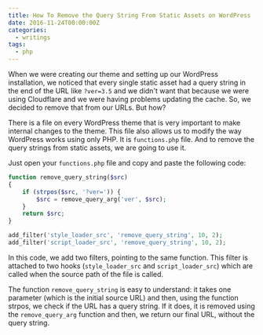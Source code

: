 ```yaml
---
title: How To Remove the Query String From Static Assets on WordPress
date: 2016-11-24T00:00:00Z
categories:
  - writings
tags:
  - php
---
```


When we were creating our theme and setting up our WordPress installation, we noticed that every single static asset had a query string in the end of the URL like `?ver=3.5` and we didn't want that because we were using Cloudflare and we were having problems updating the cache. So, we decided to remove that from our URLs. But how?

<!--more-->

There is a file on every WordPress theme that is very important to make internal changes to the theme. This file also allows us to modify the way WordPress works using only PHP. It is `functions.php` file. And to remove the query strings from static assets, we are going to use it.

Just open your `functions.php` file and copy and paste the following code:

```php
function remove_query_string($src)
{
    if (strpos($src, '?ver=')) {
        $src = remove_query_arg('ver', $src);
    }
    return $src;
}

add_filter('style_loader_src', 'remove_query_string', 10, 2);
add_filter('script_loader_src', 'remove_query_string', 10, 2);
```

In this code, we add two filters, pointing to the same function. This filter is attached to two hooks (`style_loader_src` and `script_loader_src`) which are called when the source path of the file is called.

The function `remove_query_string` is easy to understand: it takes one parameter (which is the initial source URL) and then, using the function strpos, we check if the URL has a query string. If it does, it is removed using the `remove_query_arg` function and then, we return our final URL, without the query string.
